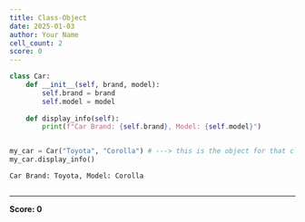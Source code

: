 ```yaml
---
title: Class-Object
date: 2025-01-03
author: Your Name
cell_count: 2
score: 0
---
```


```python
class Car:
    def __init__(self, brand, model):
        self.brand = brand
        self.model = model
    
    def display_info(self):
        print(f"Car Brand: {self.brand}, Model: {self.model}")


my_car = Car("Toyota", "Corolla") # ---> this is the object for that class
my_car.display_info()
```

    Car Brand: Toyota, Model: Corolla



```python

```


---
**Score: 0**